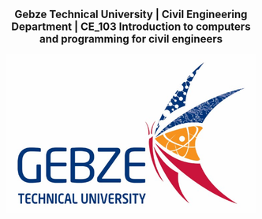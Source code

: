<center><H2>Gebze Technical University | Civil Engineering Department | CE_103 Introduction to computers and programming for civil engineers</H2>

![](./Figures/GTU_LOGO_1200X768_JPG_EN_Small.jpg)